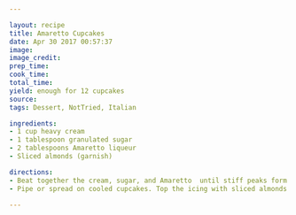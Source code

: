 ```yaml
---

layout: recipe
title: Amaretto Cupcakes
date: Apr 30 2017 00:57:37
image:
image_credit:
prep_time:
cook_time:
total_time:
yield: enough for 12 cupcakes
source:
tags: Dessert, NotTried, Italian

ingredients: 
- 1 cup heavy cream
- 1 tablespoon granulated sugar
- 2 tablespoons Amaretto liqueur
- Sliced almonds (garnish)

directions:
- Beat together the cream, sugar, and Amaretto  until stiff peaks form.
- Pipe or spread on cooled cupcakes. Top the icing with sliced almonds.

---
```


